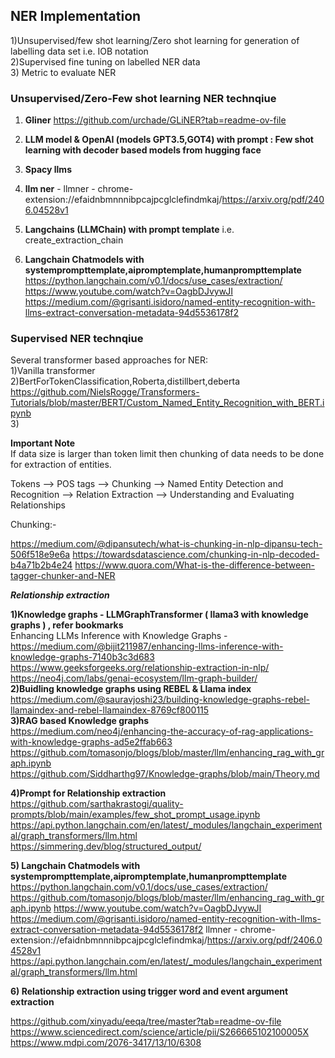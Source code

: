 ## NER Implementation

1)Unsupervised/few shot learning/Zero shot learning for generation of labelling data set i.e. IOB notation   <br />
2)Supervised fine tuning on labelled NER data     <br />
3) Metric to evaluate NER  <br/>


### Unsupervised/Zero-Few shot learning NER technqiue
1) **Gliner**
   https://github.com/urchade/GLiNER?tab=readme-ov-file

2) **LLM model & OpenAI (models GPT3.5,GOT4) with prompt : Few shot learning with decoder based models from hugging face**
3) **Spacy llms** <br />
4) **llm ner** - llmner - chrome-extension://efaidnbmnnnibpcajpcglclefindmkaj/https://arxiv.org/pdf/2406.04528v1 <br />
5) **Langchains (LLMChain) with prompt template** i.e. create_extraction_chain   <br />
6) **Langchain Chatmodels with systemprompttemplate,aipromptemplate,humanprompttemplate**  <br />
https://python.langchain.com/v0.1/docs/use_cases/extraction/
https://www.youtube.com/watch?v=OagbDJvywJI
https://medium.com/@grisanti.isidoro/named-entity-recognition-with-llms-extract-conversation-metadata-94d5536178f2

### Supervised NER technqiue
Several transformer based approaches for NER: <br />
1)Vanilla transformer  <br />
2)BertForTokenClassification,Roberta,distillbert,deberta <br />
https://github.com/NielsRogge/Transformers-Tutorials/blob/master/BERT/Custom_Named_Entity_Recognition_with_BERT.ipynb <br />
3)

**Important Note** <br />
If data size is larger than token limit then chunking of data needs to be done for extraction of entities.


Tokens --> POS tags --> Chunking --> Named Entity Detection and Recognition --> Relation Extraction --> Understanding and Evaluating Relationships


Chunking:-

https://medium.com/@dipansutech/what-is-chunking-in-nlp-dipansu-tech-506f518e9e6a
https://towardsdatascience.com/chunking-in-nlp-decoded-b4a71b2b4e24
https://www.quora.com/What-is-the-difference-between-tagger-chunker-and-NER


***Relationship extraction***

**1)Knowledge graphs - LLMGraphTransformer ( llama3 with knowledge graphs ) , refer bookmarks** <br />
Enhancing LLMs Inference with Knowledge Graphs - https://medium.com/@bijit211987/enhancing-llms-inference-with-knowledge-graphs-7140b3c3d683   <br /> 
https://www.geeksforgeeks.org/relationship-extraction-in-nlp/  <br />
https://neo4j.com/labs/genai-ecosystem/llm-graph-builder/ <br />
**2)Buidling knowledge graphs using REBEL & Llama index** <br />
https://medium.com/@sauravjoshi23/building-knowledge-graphs-rebel-llamaindex-and-rebel-llamaindex-8769cf800115 <br />
**3)RAG based Knowledge graphs** <br />
https://medium.com/neo4j/enhancing-the-accuracy-of-rag-applications-with-knowledge-graphs-ad5e2ffab663  <br />
https://github.com/tomasonjo/blogs/blob/master/llm/enhancing_rag_with_graph.ipynb  <br />
https://github.com/Siddharthg97/Knowledge-graphs/blob/main/Theory.md  <br/>

**4)Prompt for Relationship extraction** <br />
https://github.com/sarthakrastogi/quality-prompts/blob/main/examples/few_shot_prompt_usage.ipynb <br />
https://api.python.langchain.com/en/latest/_modules/langchain_experimental/graph_transformers/llm.html <br />
https://simmering.dev/blog/structured_output/  <br />

**5) Langchain Chatmodels with systemprompttemplate,aipromptemplate,humanprompttemplate**
https://python.langchain.com/v0.1/docs/use_cases/extraction/
https://github.com/tomasonjo/blogs/blob/master/llm/enhancing_rag_with_graph.ipynb
https://www.youtube.com/watch?v=OagbDJvywJI
https://medium.com/@grisanti.isidoro/named-entity-recognition-with-llms-extract-conversation-metadata-94d5536178f2
llmner - chrome-extension://efaidnbmnnnibpcajpcglclefindmkaj/https://arxiv.org/pdf/2406.04528v1
https://api.python.langchain.com/en/latest/_modules/langchain_experimental/graph_transformers/llm.html

**6) Relationship extraction using trigger word and event argument extraction**

https://github.com/xinyadu/eeqa/tree/master?tab=readme-ov-file <br />
https://www.sciencedirect.com/science/article/pii/S266665102100005X <br />
https://www.mdpi.com/2076-3417/13/10/6308  <br />








